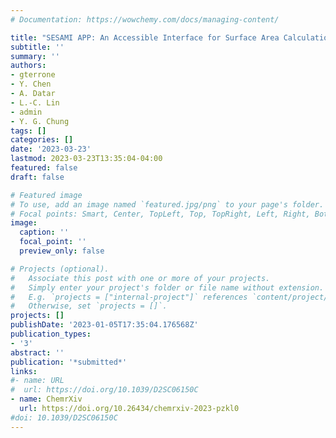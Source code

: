 ```yaml
---
# Documentation: https://wowchemy.com/docs/managing-content/

title: "SESAMI APP: An Accessible Interface for Surface Area Calculation of Materials from Adsorption Isotherms"
subtitle: ''
summary: ''
authors:
- gterrone
- Y. Chen
- A. Datar
- L.-C. Lin
- admin
- Y. G. Chung
tags: []
categories: []
date: '2023-03-23'
lastmod: 2023-03-23T13:35:04-04:00
featured: false
draft: false

# Featured image
# To use, add an image named `featured.jpg/png` to your page's folder.
# Focal points: Smart, Center, TopLeft, Top, TopRight, Left, Right, BottomLeft, Bottom, BottomRight.
image:
  caption: ''
  focal_point: ''
  preview_only: false

# Projects (optional).
#   Associate this post with one or more of your projects.
#   Simply enter your project's folder or file name without extension.
#   E.g. `projects = ["internal-project"]` references `content/project/deep-learning/index.md`.
#   Otherwise, set `projects = []`.
projects: []
publishDate: '2023-01-05T17:35:04.176568Z'
publication_types:
- '3'
abstract: ''
publication: '*submitted*'
links:
#- name: URL
#  url: https://doi.org/10.1039/D2SC06150C
- name: ChemrXiv
  url: https://doi.org/10.26434/chemrxiv-2023-pzkl0
#doi: 10.1039/D2SC06150C
---
```

